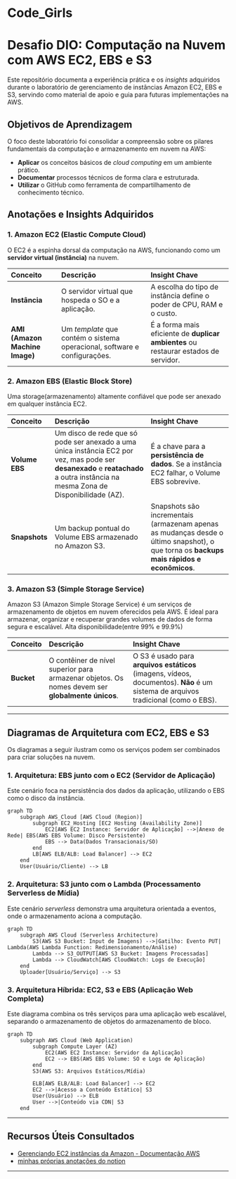 # Code_Girls

# Desafio DIO: Computação na Nuvem com AWS EC2, EBS e S3

Este repositório documenta a experiência prática e os *insights* adquiridos durante o laboratório de gerenciamento de instâncias Amazon EC2, EBS e S3, servindo como material de apoio e guia para futuras implementações na AWS.

## Objetivos de Aprendizagem

O foco deste laboratório foi consolidar a compreensão sobre os pilares fundamentais da computação e armazenamento em nuvem na AWS:

  * **Aplicar** os conceitos básicos de *cloud computing* em um ambiente prático.
  * **Documentar** processos técnicos de forma clara e estruturada.
  * **Utilizar** o GitHub como ferramenta de compartilhamento de conhecimento técnico.

## Anotações e Insights Adquiridos

### 1\. Amazon EC2 (Elastic Compute Cloud)

O EC2 é a espinha dorsal da computação na AWS, funcionando como um **servidor virtual (instância)** na nuvem.

| Conceito | Descrição | Insight Chave |
| :--- | :--- | :--- |
| **Instância** | O servidor virtual que hospeda o SO e a aplicação. | A escolha do tipo de instância define o poder de CPU, RAM e o custo.
| **AMI (Amazon Machine Image)** | Um *template* que contém o sistema operacional, software e configurações. | É a forma mais eficiente de **duplicar ambientes** ou restaurar estados de servidor. |

### 2\. Amazon EBS (Elastic Block Store)

Uma storage(armazenamento) altamente confiável que pode ser anexado em qualquer instância EC2.

| Conceito | Descrição | Insight Chave |
| :--- | :--- | :--- |
| **Volume EBS** | Um disco de rede que só pode ser anexado a uma única instância EC2 por vez, mas pode ser **desanexado** e **reatachado** a outra instância na mesma Zona de Disponibilidade (AZ). | É a chave para a **persistência de dados**. Se a instância EC2 falhar, o Volume EBS sobrevive. |
| **Snapshots** | Um backup pontual do Volume EBS armazenado no Amazon S3. | Snapshots são incrementais (armazenam apenas as mudanças desde o último snapshot), o que torna os **backups mais rápidos e econômicos**. |

### 3\. Amazon S3 (Simple Storage Service)

Amazon S3 (Amazon Simple Storage Service) é um serviços de armazenamento de objetos em nuvem oferecidos pela AWS. É ideal para armazenar, organizar e recuperar grandes volumes de dados de forma segura e escalável. Alta disponibilidade(entre 99% e 99.9%)

| Conceito | Descrição | Insight Chave |
| :--- | :--- | :--- |
| **Bucket** | O contêiner de nível superior para armazenar objetos. Os nomes devem ser **globalmente únicos**. | O S3 é usado para **arquivos estáticos** (imagens, vídeos, documentos). **Não** é um sistema de arquivos tradicional (como o EBS). |

-----

## Diagramas de Arquitetura com EC2, EBS e S3

Os diagramas a seguir ilustram como os serviços podem ser combinados para criar soluções na nuvem.

### 1\. Arquitetura: EBS junto com o EC2 (Servidor de Aplicação)

Este cenário foca na persistência dos dados da aplicação, utilizando o EBS como o disco da instância.

```mermaid
graph TD
    subgraph AWS_Cloud [AWS Cloud (Region)]
        subgraph EC2_Hosting [EC2 Hosting (Availability Zone)]
            EC2[AWS EC2 Instance: Servidor de Aplicação] -->|Anexo de Rede| EBS(AWS EBS Volume: Disco Persistente)
            EBS --> Data(Dados Transacionais/SO)
        end
        LB[AWS ELB/ALB: Load Balancer] --> EC2
    end
    User(Usuário/Cliente) --> LB
```

### 2\. Arquitetura: S3 junto com o Lambda (Processamento Serverless de Mídia)

Este cenário *serverless* demonstra uma arquitetura orientada a eventos, onde o armazenamento aciona a computação.

```mermaid
graph TD
    subgraph AWS Cloud (Serverless Architecture)
        S3(AWS S3 Bucket: Input de Imagens) -->|Gatilho: Evento PUT| Lambda(AWS Lambda Function: Redimensionamento/Análise)
        Lambda --> S3_OUTPUT[AWS S3 Bucket: Imagens Processadas]
        Lambda --> CloudWatch[AWS CloudWatch: Logs de Execução]
    end
    Uploader[Usuário/Serviço] --> S3
```

### 3\. Arquitetura Híbrida: EC2, S3 e EBS (Aplicação Web Completa)

Este diagrama combina os três serviços para uma aplicação web escalável, separando o armazenamento de objetos do armazenamento de bloco.

```mermaid
graph TD
    subgraph AWS Cloud (Web Application)
        subgraph Compute Layer (AZ)
            EC2(AWS EC2 Instance: Servidor da Aplicação)
            EC2 --> EBS(AWS EBS Volume: SO e Logs de Aplicação)
        end
        S3(AWS S3: Arquivos Estáticos/Mídia)
        
        ELB[AWS ELB/ALB: Load Balancer] --> EC2
        EC2 -->|Acesso a Conteúdo Estático| S3
        User(Usuário) --> ELB
        User -->|Conteúdo via CDN| S3
    end
```

-----

## Recursos Úteis Consultados

  * [Gerenciando EC2 instâncias da Amazon - Documentação AWS](https://www.google.com/search?q=link_para_documentacao)
  * [minhas próprias anotações do notion](https://www.notion.so/Computa-o-na-Nuvem-com-EC2-2699f90a75e2800d9ec8f04cd0464e49)

-----
